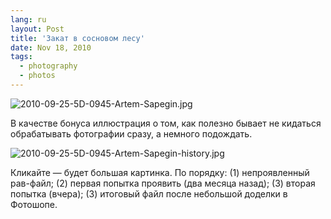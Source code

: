 ```yaml
---
lang: ru
layout: Post
title: 'Закат в сосновом лесу'
date: Nov 18, 2010
tags:
  - photography
  - photos
---
```


![2010-09-25-5D-0945-Artem-Sapegin.jpg](photo://386)

В качестве бонуса иллюстрация о том, как полезно бывает не кидаться обрабатывать фотографии сразу, а немного подождать.

<!--more-->

![2010-09-25-5D-0945-Artem-Sapegin-history.jpg](upload://2010-09-25-5D-0945-Artem-Sapegin-history.jpg)

Кликайте — будет большая картинка. По порядку: (1) непроявленный рав-файл; (2) первая попытка проявить (два месяца назад); (3) вторая попытка (вчера); (3) итоговый файл после небольшой доделки в Фотошопе.
